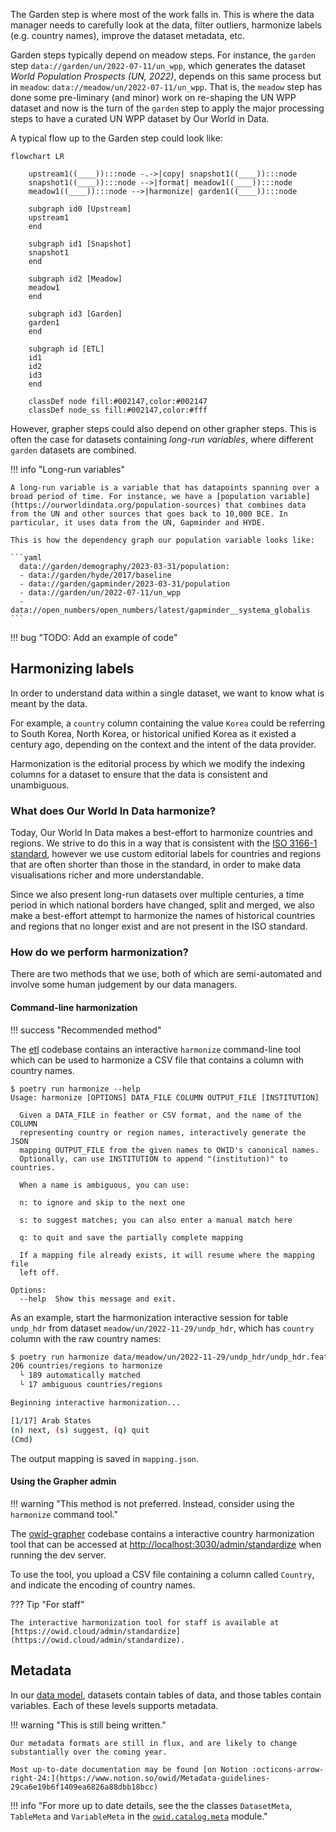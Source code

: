 The Garden step is where most of the work falls in. This is where the data manager needs to carefully look at the data, filter outliers, harmonize labels (e.g. country names), improve the dataset metadata, etc.

Garden steps typically depend on meadow steps. For instance, the `garden` step `data://garden/un/2022-07-11/un_wpp`, which generates the dataset _World Population Prospects (UN, 2022)_, depends on this same process but in `meadow`: `data://meadow/un/2022-07-11/un_wpp`. That is, the `meadow` step has done some pre-liminary (and minor) work on re-shaping the UN WPP dataset and now is the turn of the `garden` step to apply the major processing steps to have a curated UN WPP dataset by Our World in Data.

A typical flow up to the Garden step could look like:


```mermaid
flowchart LR

    upstream1((____)):::node -.->|copy| snapshot1((____)):::node
    snapshot1((____)):::node -->|format| meadow1((____)):::node
    meadow1((____)):::node -->|harmonize| garden1((____)):::node

    subgraph id0 [Upstream]
    upstream1
    end

    subgraph id1 [Snapshot]
    snapshot1
    end

    subgraph id2 [Meadow]
    meadow1
    end

    subgraph id3 [Garden]
    garden1
    end

    subgraph id [ETL]
    id1
    id2
    id3
    end

    classDef node fill:#002147,color:#002147
    classDef node_ss fill:#002147,color:#fff
```

However, grapher steps could also depend on other grapher steps. This is often the case for datasets containing _long-run variables_, where different `garden` datasets are combined.


!!! info "Long-run variables"

    A long-run variable is a variable that has datapoints spanning over a broad period of time. For instance, we have a [population variable](https://ourworldindata.org/population-sources) that combines data from the UN and other sources that goes back to 10,000 BCE. In particular, it uses data from the UN, Gapminder and HYDE.

    This is how the dependency graph our population variable looks like:

    ```yaml
      data://garden/demography/2023-03-31/population:
      - data://garden/hyde/2017/baseline
      - data://garden/gapminder/2023-03-31/population
      - data://garden/un/2022-07-11/un_wpp
      - data://open_numbers/open_numbers/latest/gapminder__systema_globalis
    ```

!!! bug "TODO: Add an example of code"
## Harmonizing labels

In order to understand data within a single dataset, we want to know what is meant by the data.

For example, a `country` column containing the value `Korea` could be referring to South Korea, North Korea, or historical unified Korea as it existed a century ago, depending on the context and the intent of the data provider.

Harmonization is the editorial process by which we modify the indexing columns for a dataset to ensure that the data is consistent and unambiguous.

### What does Our World In Data harmonize?

Today, Our World In Data makes a best-effort to harmonize countries and regions. We strive to do this in a way that is consistent with the [ISO 3166-1 standard](https://en.wikipedia.org/wiki/ISO_3166-1), however we use custom editorial labels for countries and regions that are often shorter than those in the standard, in order to make data visualisations richer and more understandable.

Since we also present long-run datasets over multiple centuries, a time period in which national borders have changed, split and merged, we also make a best-effort attempt to harmonize the names of historical countries and regions that no longer exist and are not present in the ISO standard.

### How do we perform harmonization?

There are two methods that we use, both of which are semi-automated and involve some human judgement by our data managers.

#### Command-line harmonization

!!! success "Recommended method"

The [etl](https://github.com/owid/etl) codebase contains an interactive `harmonize` command-line tool which can be used to harmonize a CSV file that contains a column with country names.

```
$ poetry run harmonize --help
Usage: harmonize [OPTIONS] DATA_FILE COLUMN OUTPUT_FILE [INSTITUTION]

  Given a DATA_FILE in feather or CSV format, and the name of the COLUMN
  representing country or region names, interactively generate the JSON
  mapping OUTPUT_FILE from the given names to OWID's canonical names.
  Optionally, can use INSTITUTION to append "(institution)" to countries.

  When a name is ambiguous, you can use:

  n: to ignore and skip to the next one

  s: to suggest matches; you can also enter a manual match here

  q: to quit and save the partially complete mapping

  If a mapping file already exists, it will resume where the mapping file
  left off.

Options:
  --help  Show this message and exit.
```

As an example, start the harmonization interactive session for table `undp_hdr` from dataset `meadow/un/2022-11-29/undp_hdr`, which has `country` column with the raw country names:


```bash
$ poetry run harmonize data/meadow/un/2022-11-29/undp_hdr/undp_hdr.feather country mapping.json
206 countries/regions to harmonize
  └ 189 automatically matched
  └ 17 ambiguous countries/regions

Beginning interactive harmonization...

[1/17] Arab States
(n) next, (s) suggest, (q) quit
(Cmd)
```

The output mapping is saved in `mapping.json`.

#### Using the Grapher admin

!!! warning "This method is not preferred. Instead, consider using the `harmonize` command tool."

The [owid-grapher](https://github.com/owid/owid-grapher) codebase contains a interactive country harmonization tool that can be accessed at [http://localhost:3030/admin/standardize](http://localhost:3030/admin/standardize) when running the dev server.

To use the tool, you upload a CSV file containing a column called `Country`, and indicate the encoding of country names.

??? Tip "For staff"

    The interactive harmonization tool for staff is available at [https://owid.cloud/admin/standardize](https://owid.cloud/admin/standardize).


## Metadata
In our [data model](../design/common-format.md), datasets contain tables of data, and those tables contain variables. Each of these levels supports metadata.

!!! warning "This is still being written."

    Our metadata formats are still in flux, and are likely to change substantially over the coming year.

    Most up-to-date documentation may be found [on Notion :octicons-arrow-right-24:](https://www.notion.so/owid/Metadata-guidelines-29ca6e19b6f1409ea6826a88dbb18bcc)




!!! info "For more up to date details, see the the classes `DatasetMeta`, `TableMeta` and `VariableMeta` in the [`owid.catalog.meta`](https://github.com/owid/owid-catalog-py/blob/master/owid/catalog/meta.py) module."
